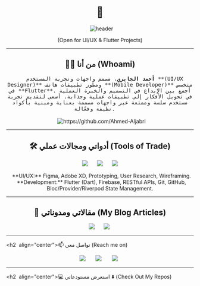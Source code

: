 <h1 align="center"> 👋 </h1>
<div align="center">
  <img src="https://github.com/Ileriayo/ileriayo/blob/master/images/header.gif" alt="header"/>
</div>
<p align="center"> (Open for UI/UX & Flutter Projects)</p>

---

<h2 align="center"> 👨‍💻 من أنا (Whoami)</h2>
<p align="center">
  <samp>
  <strong>أحمد الجابري</strong>، مصمم واجهات وتجربة المستخدم **(UI/UX Designer)** ومطور تطبيقات هاتف **(Mobile Developer)** متخصص في **Flutter**. أجمع بين الإبداع في التصميم والخبرة العملية في تحويل الأفكار إلى تطبيقات عملية وجذابة. أسعى لتقديم تجربة مستخدم سلسة وممتعة عبر واجهات مصممة بعناية ومبنية بأكواد نظيفة وفعّالة.
  </samp>
  <br> <br>
  <img src="https://komarev.com/ghpvc/?username=ahmedaljaberi606" alt="https://github.com/Ahmed-Aljabri" />
</p>

---

<h2 align="center"> 🛠️ أدواتي ومجالات عملي (Tools of Trade)</h2>
<p align="center">
  <img src="https://img.shields.io/badge/Flutter-%2302569B.svg?&style=for-the-badge&logo=Flutter&logoColor=white" />&nbsp;&nbsp;&nbsp;
  <img src="https://img.shields.io/badge/Dart-%230175C2.svg?&style=for-the-badge&logo=dart&logoColor=white" />&nbsp;&nbsp;&nbsp;
  <img src="https://img.shields.io/badge/Figma-%23F24E1E.svg?&style=for-the-badge&logo=figma&logoColor=white" />&nbsp;&nbsp;
</p>
<p align="center">
  **UI/UX:** Figma, Adobe XD, Prototyping, User Research, Wireframing. <br>
  **Development:** Flutter (Dart), Firebase, RESTful APIs, Git, GitHub, Bloc/Provider/Riverpod State Management.
</p>

---

<h2 align="center"> 📰 مقالاتي ومدوناتي (My Blog Articles)</h2>
<p align="center" align='right'>
  <a target="_blank"href="[ضع رابط مدونتك هنا]"><img src="https://img.shields.io/badge/Medium%20-%231572B6.svg?&style=for-the-badge&logo=medium&logoColor=white" /></a>&nbsp;&nbsp;&nbsp;
  <a target="_blank"href="[ضع رابط Dev.to أو منصة أخرى]"><img src="https://img.shields.io/badge/dev.to-%2312100E.svg?&style=for-the-badge&logo=dev.to&logoColor=white" /></a>&nbsp;&nbsp;&nbsp;
</p>

---

<h2  align="center">📫 تواصل معي (Reach me on)</h2>
<p align="center">
  <a target="_blank"href="[ضع رابط LinkedIn الخاص بك]"><img src="https://img.shields.io/badge/linkedin-%230077B5.svg?&style=for-the-badge&logo=linkedin&logoColor=white" /></a>&nbsp;&nbsp;&nbsp;&nbsp;
  <a target="_blank"href="[ضع رابط Twitter الخاص بك]"><img src="https://img.shields.io/badge/twitter-%231DA1F2.svg?&style=for-the-badge&logo=twitter&logoColor=white" /></a>&nbsp;&nbsp;&nbsp;&nbsp;
  <a href="mailto:[ضع بريدك الإلكتروني هنا]?subject=Hello%20Ahmed,%20From%20Github"><img src="https://img.shields.io/badge/gmail-%23D14836.svg?&style=for-the-badge&logo=gmail&logoColor=white" /></a>&nbsp;&nbsp;&nbsp;&nbsp;
</p>

---

<h2  align="center">💻 استعرض مستودعاتي ⬇️ (Check Out My Repos)</h2>
